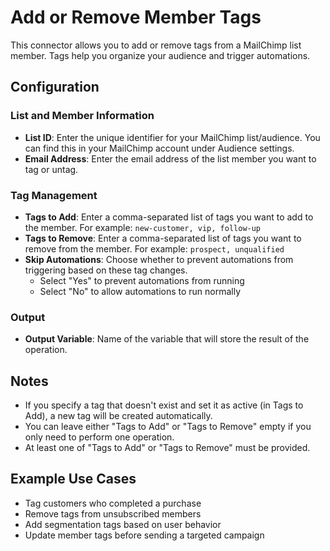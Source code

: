 # Add or Remove Member Tags

This connector allows you to add or remove tags from a MailChimp list member. Tags help you organize your audience and trigger automations.

## Configuration

### List and Member Information

- **List ID**: Enter the unique identifier for your MailChimp list/audience. You can find this in your MailChimp account under Audience settings.
- **Email Address**: Enter the email address of the list member you want to tag or untag.

### Tag Management

- **Tags to Add**: Enter a comma-separated list of tags you want to add to the member. For example: `new-customer, vip, follow-up`
- **Tags to Remove**: Enter a comma-separated list of tags you want to remove from the member. For example: `prospect, unqualified`
- **Skip Automations**: Choose whether to prevent automations from triggering based on these tag changes.
  - Select "Yes" to prevent automations from running
  - Select "No" to allow automations to run normally

### Output

- **Output Variable**: Name of the variable that will store the result of the operation.

## Notes

- If you specify a tag that doesn't exist and set it as active (in Tags to Add), a new tag will be created automatically.
- You can leave either "Tags to Add" or "Tags to Remove" empty if you only need to perform one operation.
- At least one of "Tags to Add" or "Tags to Remove" must be provided.

## Example Use Cases

- Tag customers who completed a purchase
- Remove tags from unsubscribed members
- Add segmentation tags based on user behavior
- Update member tags before sending a targeted campaign